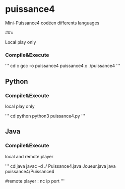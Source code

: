 # puissance4

Mini-Puissance4 codéen differents languages 


##c

Local play only

### Compile&Execute

'''
cd c
gcc -o puissance4 puissance4.c
./puissance4
'''

## Python


### Compile&Execute

local play only

'''
cd python
python3 puissance4.py
'''

## Java

### Compile&Execute

local and remote player

'''
cd java
javac -d ./ Puissance4.java Joueur.java
java puissance4/Puissance4

#remote player : 
nc ip port
'''
